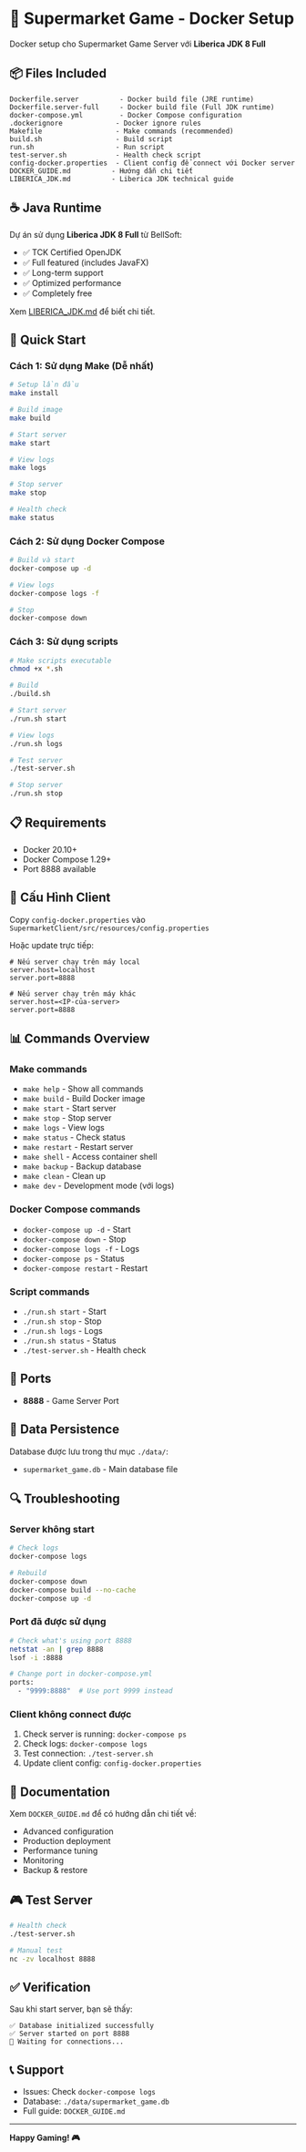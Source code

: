 # 🏪 Supermarket Game - Docker Setup

Docker setup cho Supermarket Game Server với **Liberica JDK 8 Full**

## 📦 Files Included

```
Dockerfile.server          - Docker build file (JRE runtime)
Dockerfile.server-full     - Docker build file (Full JDK runtime)
docker-compose.yml         - Docker Compose configuration
.dockerignore             - Docker ignore rules
Makefile                  - Make commands (recommended)
build.sh                  - Build script
run.sh                    - Run script
test-server.sh            - Health check script
config-docker.properties  - Client config để connect với Docker server
DOCKER_GUIDE.md          - Hướng dẫn chi tiết
LIBERICA_JDK.md          - Liberica JDK technical guide
```

## ☕ Java Runtime

Dự án sử dụng **Liberica JDK 8 Full** từ BellSoft:
- ✅ TCK Certified OpenJDK
- ✅ Full featured (includes JavaFX)
- ✅ Long-term support
- ✅ Optimized performance
- ✅ Completely free

Xem [LIBERICA_JDK.md](LIBERICA_JDK.md) để biết chi tiết.

## 🚀 Quick Start

### Cách 1: Sử dụng Make (Dễ nhất)

```bash
# Setup lần đầu
make install

# Build image
make build

# Start server
make start

# View logs
make logs

# Stop server
make stop

# Health check
make status
```

### Cách 2: Sử dụng Docker Compose

```bash
# Build và start
docker-compose up -d

# View logs
docker-compose logs -f

# Stop
docker-compose down
```

### Cách 3: Sử dụng scripts

```bash
# Make scripts executable
chmod +x *.sh

# Build
./build.sh

# Start server
./run.sh start

# View logs
./run.sh logs

# Test server
./test-server.sh

# Stop server
./run.sh stop
```

## 📋 Requirements

- Docker 20.10+
- Docker Compose 1.29+
- Port 8888 available

## 🔧 Cấu Hình Client

Copy `config-docker.properties` vào `SupermarketClient/src/resources/config.properties`

Hoặc update trực tiếp:

```properties
# Nếu server chạy trên máy local
server.host=localhost
server.port=8888

# Nếu server chạy trên máy khác
server.host=<IP-của-server>
server.port=8888
```

## 📊 Commands Overview

### Make commands
- `make help` - Show all commands
- `make build` - Build Docker image
- `make start` - Start server
- `make stop` - Stop server
- `make logs` - View logs
- `make status` - Check status
- `make restart` - Restart server
- `make shell` - Access container shell
- `make backup` - Backup database
- `make clean` - Clean up
- `make dev` - Development mode (với logs)

### Docker Compose commands
- `docker-compose up -d` - Start
- `docker-compose down` - Stop
- `docker-compose logs -f` - Logs
- `docker-compose ps` - Status
- `docker-compose restart` - Restart

### Script commands
- `./run.sh start` - Start
- `./run.sh stop` - Stop
- `./run.sh logs` - Logs
- `./run.sh status` - Status
- `./test-server.sh` - Health check

## 📍 Ports

- **8888** - Game Server Port

## 💾 Data Persistence

Database được lưu trong thư mục `./data/`:
- `supermarket_game.db` - Main database file

## 🔍 Troubleshooting

### Server không start
```bash
# Check logs
docker-compose logs

# Rebuild
docker-compose down
docker-compose build --no-cache
docker-compose up -d
```

### Port đã được sử dụng
```bash
# Check what's using port 8888
netstat -an | grep 8888
lsof -i :8888

# Change port in docker-compose.yml
ports:
  - "9999:8888"  # Use port 9999 instead
```

### Client không connect được
1. Check server is running: `docker-compose ps`
2. Check logs: `docker-compose logs`
3. Test connection: `./test-server.sh`
4. Update client config: `config-docker.properties`

## 📖 Documentation

Xem `DOCKER_GUIDE.md` để có hướng dẫn chi tiết về:
- Advanced configuration
- Production deployment
- Performance tuning
- Monitoring
- Backup & restore

## 🎮 Test Server

```bash
# Health check
./test-server.sh

# Manual test
nc -zv localhost 8888
```

## ✅ Verification

Sau khi start server, bạn sẽ thấy:

```
✅ Database initialized successfully
✅ Server started on port 8888
📡 Waiting for connections...
```

## 📞 Support

- Issues: Check `docker-compose logs`
- Database: `./data/supermarket_game.db`
- Full guide: `DOCKER_GUIDE.md`

---

**Happy Gaming! 🎮**